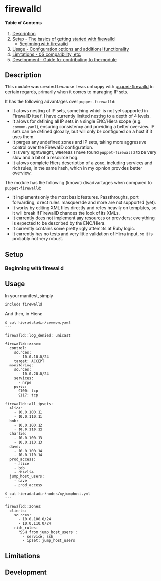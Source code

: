 # firewalld

#### Table of Contents

1. [Description](#description)
2. [Setup - The basics of getting started with firewalld](#setup)
    * [Beginning with firewalld](#beginning-with-firewalld)
3. [Usage - Configuration options and additional functionality](#usage)
4. [Limitations - OS compatibility, etc.](#limitations)
5. [Development - Guide for contributing to the module](#development)

## Description

This module was created because I was unhappy with
[puppet-firewalld](https://forge.puppet.com/puppet/firewalld) in
certain regards, primarily when it comes to managing IP sets.

It has the following advantages over `puppet-firewalld`:

* It allows nesting of IP sets, something which is not yet supported
  in FirewallD itself. I have currently limited nesting to a depth of
  4 levels.
* It allows for defining all IP sets in a single ENC/Hiera scope (e.g.
  `common.yaml`), ensuring consistency and providing a better
  overview. IP sets can be defined globally, but will only be configured
  on a host if it uses them.
* It purges any undefined zones and IP sets, taking more
  aggressive control over the FirewallD configuration.
* It is very lightweight, whereas I have found `puppet-firewalld` to
  be very slow and a bit of a resource hog.
* It allows complete Hiera description of a zone, including services
  and rich rules, in the same hash, which in my opinion provides
  better overview.

The module has the following (known) disadvantages when compared to
`puppet-firewalld`:

* It implements only the most basic features. Passthroughs, port
  forwarding, direct rules, masquerade and more are not supported
  (yet).
* It works by editing XML files directly and relies heavily on templates, so it 
  will break if FirewallD changes the look of its XMLs.
* It currently does not implement any resources or providers;
  everything is expected to be described by the ENC/Hiera.
* It currently contains some pretty ugly attempts at Ruby logic.
* It currently has no tests and very little validation of Hiera input, 
  so it is probably not very robust.

## Setup

### Beginning with firewalld

## Usage

In your manifest, simply
```
include firewalld
```

And then, in Hiera:
```
$ cat hieradatadir/common.yaml
---

firewalld::log_denied: unicast

firewalld::zones:
  control:
    sources: 
      - 10.0.10.0/24
    target: ACCEPT
  monitoring:
    sources:
      - 10.0.20.0/24
    services:
      - nrpe
    ports:
      9100: tcp
      9117: tcp

firewalld::all_ipsets:
  alice:
    - 10.0.100.11
    - 10.0.110.11
  bob:
    - 10.0.100.12
    - 10.0.110.12
  charlie:
    - 10.0.100.13
    - 10.0.110.13
  dave:
    - 10.0.100.14
    - 10.0.110.14
  prod_access:
    - alice
    - bob
    - charlie
  jump_host_users:
    - dave
    - prod_access

$ cat hieradatadir/nodes/myjumphost.yml
---

firewalld::zones:
  clients:
    sources:
      - 10.0.100.0/24
      - 10.0.110.0/24
    rich_rules:
      'SSH from jump_host_users':
        - service: ssh
        - ipset: jump_host_users
```

## Limitations

## Development
